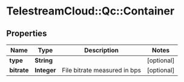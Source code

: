 # TelestreamCloud::Qc::Container

## Properties
Name | Type | Description | Notes
------------ | ------------- | ------------- | -------------
**type** | **String** |  | [optional] 
**bitrate** | **Integer** | File bitrate measured in bps | [optional] 


